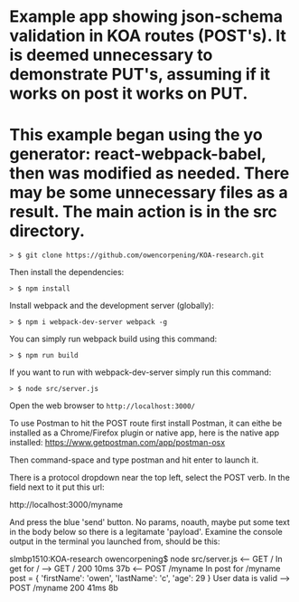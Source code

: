 # Example app showing json-schema validation in KOA routes (POST's). It is deemed unnecessary to demonstrate PUT's, assuming if it works on post it works on PUT.
# This example began using the yo generator: react-webpack-babel, then was modified as needed. There may be some unnecessary files as a result. The main action is in the src directory.

```
> $ git clone https://github.com/owencorpening/KOA-research.git
```


Then install the dependencies:

```
> $ npm install
```

Install webpack and the development server (globally):

```
> $ npm i webpack-dev-server webpack -g
```

You can simply run webpack build using this command: 

```
> $ npm run build
```

If you want to run with webpack-dev-server simply run this command: 

```
> $ node src/server.js
```

Open the web browser to `http://localhost:3000/`

To use Postman to hit the POST route first install Postman, it can eithe be installed as a Chrome/Firefox plugin or native app, here is the native app installed:
https://www.getpostman.com/app/postman-osx

Then command-space and type postman and hit enter to launch it.

There is a protocol dropdown near the top left, select the POST verb. In the field next to it put this url:
 
 http://localhost:3000/myname

And press the blue 'send' button. No params, noauth, maybe put some text in the body below so there is a legitamate 'payload'. Examine the console output in the terminal you launched from, should be this:

slmbp1510:KOA-research owencorpening$ node src/server.js
  <-- GET /
In get for /
  --> GET / 200 10ms 37b
  <-- POST /myname
In post for /myname
post = {
    'firstName': 'owen',
    'lastName': 'c',
    'age': 29
}
User data is valid
  --> POST /myname 200 41ms 8b
